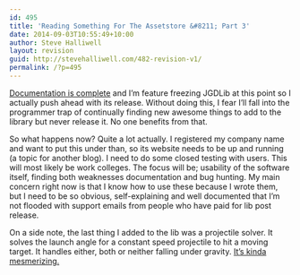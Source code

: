 ```yaml
---
id: 495
title: 'Reading Something For The Assetstore &#8211; Part 3'
date: 2014-09-03T10:55:49+10:00
author: Steve Halliwell
layout: revision
guid: http://stevehalliwell.com/482-revision-v1/
permalink: /?p=495
---
```

<a href="https://drive.google.com/folderview?id=0B3IiDGqoOqoSZWJfTXoteGRhMG8&usp=sharing" target="_blank">Documentation is complete</a> and I&#8217;m feature freezing JGDLib at this point so I actually push ahead with its release. Without doing this, I fear I&#8217;ll fall into the programmer trap of continually finding new awesome things to add to the library but never release it. No one benefits from that.

So what happens now? Quite a lot actually. I registered my company name and want to put this under than, so its website needs to be up and running (a topic for another blog). I need to do some closed testing with users. This will most likely be work colleges. The focus will be; usability of the software itself, finding both weaknesses documentation and bug hunting. My main concern right now is that I know how to use these because I wrote them, but I need to be so obvious, self-explaining and well documented that I&#8217;m not flooded with support emails from people who have paid for lib post release.

On a side note, the last thing I added to the lib was a projectile solver. It solves the launch angle for a constant speed projectile to hit a moving target. It handles either, both or neither falling under gravity. <a href="https://dl.dropboxusercontent.com/u/53300249/jgdlibdemos/Projectile/Projectile.html" target="_blank">It&#8217;s kinda mesmerizing.</a>